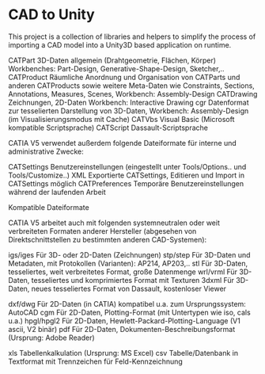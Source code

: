 CAD to Unity
============

This project is a collection of libraries and helpers to simplify the process of importing a CAD model into a Unity3D based application on runtime.

CATPart      3D-Daten allgemein (Drahtgeometrie, Flächen, Körper)
             Workbenches: Part-Design, Generative-Shape-Design, Sketcher,..
CATProduct   Räumliche Anordnung und Organisation von CATParts und anderen CATProducts
             sowie weitere Meta-Daten wie Constraints, Sections, Annotations, Measures, Scenes,
             Workbench: Assembly-Design
CATDrawing   Zeichnungen, 2D-Daten
             Workbench: Interactive Drawing
cgr          Datenformat zur tesselierten Darstellung von 3D-Daten, 
             Workbench: Assembly-Design (im Visualisierungsmodus mit Cache)
CATVbs       Visual Basic (Microsoft kompatible Scriptsprache)
CATScript    Dassault-Scriptsprache

CATIA V5 verwendet außerdem folgende Dateiformate für interne und administrative Zwecke:

CATSettings    Benutzereinstellungen (eingestellt unter Tools/Options.. und Tools/Customize..)
XML            Exportierte CATSettings, Editieren und Import in CATSettings möglich
CATPreferences Temporäre Benutzereinstellungen während der laufenden Arbeit

Kompatible Dateiformate

CATIA V5 arbeitet auch mit folgenden systemneutralen oder weit verbreiteten Formaten anderer Hersteller
(abgesehen von Direktschnittstellen zu bestimmten anderen CAD-Systemen):

igs/iges     Für 3D- oder 2D-Daten (Zeichnungen)
stp/step     Für 3D-Daten und Metadaten, mit Protokollen (Varianten): AP214, AP203,..
stl          Für 3D-Daten, tesseliertes, weit verbreitetes Format, große Datenmenge
wrl/vrml     Für 3D-Daten, tesseliertes und komprimiertes Format mit Texturen
3dxml        Für 3D-Daten, neues tesseliertes Format von Dassault, kostenloser Viewer

dxf/dwg      Für 2D-Daten (in CATIA) kompatibel u.a. zum Ursprungssystem: AutoCAD
cgm          Für 2D-Daten, Plotting-Format (mit Untertypen wie iso, cals u.a.)
hpgl/hpgl2   Für 2D-Daten, Hewlett-Packard-Plotting-Language (V1 ascii, V2 binär)
pdf          Für 2D-Daten, Dokumenten-Beschreibungsformat (Ursprung: Adobe Reader)

xls          Tabellenkalkulation (Ursprung: MS Excel)
csv          Tabelle/Datenbank in Textformat mit Trennzeichen für Feld-Kennzeichnung
